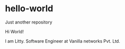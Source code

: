 # hello-world
Just another repository

Hi World!

I am Litty. Software Engineer at Vanilla networks Pvt. Ltd.
